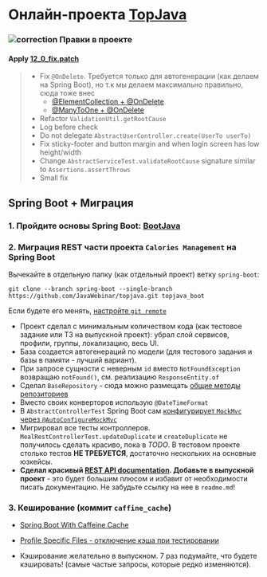 # Онлайн-проекта <a href="https://github.com/JavaWebinar/topjava">TopJava</a>

### ![correction](https://cloud.githubusercontent.com/assets/13649199/13672935/ef09ec1e-e6e7-11e5-9f79-d1641c05cbe6.png) Правки в проекте

#### Apply [12_0_fix.patch](https://drive.google.com/file/d/1MJeUN22gRwsBLQ298KIw5l4Gn3Mo3H7l)

> - Fix `@OnDelete`. Требуется только для автогенерации (как делаем на Spring Boot), но т.к мы делаем максимально правильно, сюда тоже внес
>   - [@ElementCollection + @OnDelete](https://stackoverflow.com/a/62848296/548473)
>   - [@ManyToOne + @OnDelete](https://stackoverflow.com/a/44988100/548473)
> - Refactor `ValidationUtil.getRootCause`
> - Log before check
> - Do not delegate `AbstractUserController.create(UserTo userTo)`
> - Fix sticky-footer and button margin and when login screen has low height/width
> - Change `AbstractServiceTest.validateRootCause` signature similar to `Assertions.assertThrows`
> - Small fix

## Spring Boot + Миграция
### 1. Пройдите основы Spring Boot: [BootJava](https://javaops.ru/view/bootjava)
### 2. Миграция REST части проекта `Calories Management` на Spring Boot

Вычекайте в отдельную папку (как отдельный проект) ветку `spring-boot`:  
```
git clone --branch spring-boot --single-branch https://github.com/JavaWebinar/topjava.git topjava_boot
```  
Если будете его менять, [настройте `git remote`](https://javaops.ru/view/bootjava/lesson01#project)

- Проект сделал с минимальным количеством кода (как тестовое задание или ТЗ на выпускной проект): убрал слой сервисов, профили, группы, локализацию, весь UI.  
- База создается автогенераций по модели (для тестового задания и базы в памяти - лучший вариант). 
- При запросе сущности с неверным `id` вместо `NotFoundException` возвращаю `notFound()`, см.
реализацию `ResponseEntity.of`
- Сделал `BaseRepository` - сюда можно размещать [общие методы репозиториев](https://stackoverflow.com/questions/42781264/multiple-base-repositories-in-spring-data-jpa)  
- Вместо своих конверторов использую `@DateTimeFormat`  
- В `AbstractControllerTest` Spring Boot
сам [конфигурирует `MockMvc` через `@AutoConfigureMockMvc`](https://docs.spring.io/spring-boot/docs/current/reference/html/spring-boot-features.html#boot-features-testing-spring-boot-applications-testing-with-mock-environment)  
- Мигрировал все тесты контроллеров. `MealRestControllerTest.updateDuplicate` и `createDuplicate` не получилось сделать красиво, пока в *TODO*.
 В тестовом проекте столько тестов **НЕ ТРЕБУЕТСЯ**, достаточно нескольких на основные юзкейсы.  
- **Сделал красивый [REST API documentation](http://localhost:8080/swagger-ui/). Добавьте в выпускной проект** - это будет большим плюсом и избавит от необходимости писать документацию.
Не забудьте ссылку на нее в `readme.md`!  

### 3. Кеширование (коммит `caffine_cache`)
- [Spring Boot With Caffeine Cache](https://www.javadevjournal.com/spring-boot/spring-boot-with-caffeine-cache/)
- [Profile Specific Files - отключение кэша при тестировании](https://docs.spring.io/spring-boot/docs/current/reference/html/spring-boot-features.html#boot-features-external-config-files-profile-specific)

- Кэширование желательно в выпускном. 7 раз подумайте, что будете кэшировать! (самые частые запросы, которые редко изменяются).